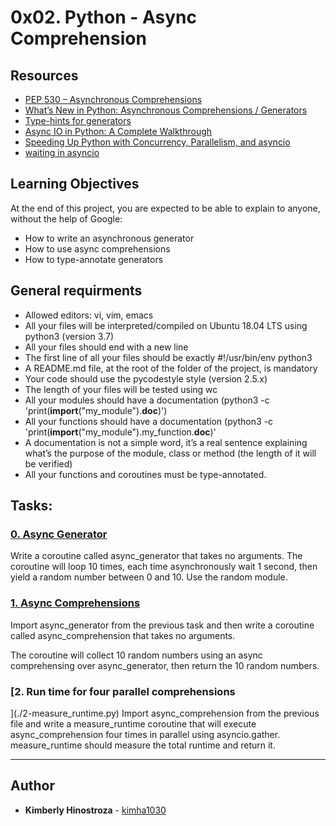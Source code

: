 # 0x02. Python - Async Comprehension

## Resources

- [PEP 530 – Asynchronous Comprehensions](https://www.python.org/dev/peps/pep-0530/)
- [What’s New in Python: Asynchronous Comprehensions / Generators](http://www.blog.pythonlibrary.org/2017/02/14/whats-new-in-python-asynchronous-comprehensions-generators/)
- [Type-hints for generators](https://stackoverflow.com/questions/42531143/type-hinting-generator-in-python-3-6)
- [Async IO in Python: A Complete Walkthrough](https://realpython.com/async-io-python/)
- [Speeding Up Python with Concurrency, Parallelism, and asyncio](https://testdriven.io/blog/concurrency-parallelism-asyncio/)
- [waiting in asyncio](https://hynek.me/articles/waiting-in-asyncio/)

## Learning Objectives

At the end of this project, you are expected to be able to explain to anyone, without the help of Google:

- How to write an asynchronous generator
- How to use async comprehensions
- How to type-annotate generators

## General requirments

- Allowed editors: vi, vim, emacs
- All your files will be interpreted/compiled on Ubuntu 18.04 LTS using python3 (version 3.7)
- All your files should end with a new line
- The first line of all your files should be exactly #!/usr/bin/env python3
- A README.md file, at the root of the folder of the project, is mandatory
- Your code should use the pycodestyle style (version 2.5.x)
- The length of your files will be tested using wc
- All your modules should have a documentation (python3 -c 'print(**import**("my_module").**doc**)')
- All your functions should have a documentation (python3 -c 'print(**import**("my_module").my_function.**doc**)'
- A documentation is not a simple word, it’s a real sentence explaining what’s the purpose of the module, class or method (the length of it will be verified)
- All your functions and coroutines must be type-annotated.

## Tasks:

### [0. Async Generator](./0-async_generator.py)

Write a coroutine called async_generator that takes no arguments.
The coroutine will loop 10 times, each time asynchronously wait 1 second, then yield a random number between 0 and 10. Use the random module.

### [1. Async Comprehensions](./1-async_comprehension.py)

Import async_generator from the previous task and then write a coroutine called async_comprehension that takes no arguments.

The coroutine will collect 10 random numbers using an async comprehensing over async_generator, then return the 10 random numbers.

### [2. Run time for four parallel comprehensions

](./2-measure_runtime.py)
Import async_comprehension from the previous file and write a measure_runtime coroutine that will execute async_comprehension four times in parallel using asyncio.gather. measure_runtime should measure the total runtime and return it.

---

## Author

- **Kimberly Hinostroza** - [kimha1030](https://github.com/kimha1030)
